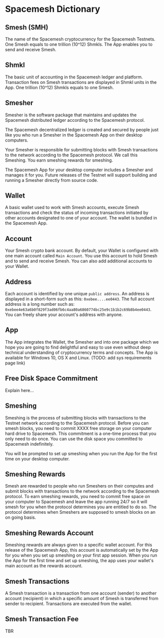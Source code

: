 # Spacemesh Dictionary

## Smesh (SMH)
The name of the Spacemesh cryptocurrency for the Spacemesh Testnets. One Smesh equals to one trillion (10^12) Shmkls. The App enables you to send and receive Smesh.

## Shmkl
The basic unit of accounting in the Spacemesh ledger and platform.
Transaction fees on Smesh transactions are displayed in Shmkl units in the App. One trillion (10^12) Shmkls equals to one Smesh.

## Smesher
Smesher is the software package that maintains and updates the Spacemesh distributed ledger according to the Spacemesh protocol.

The Spacemesh decentralized ledger is created and secured by people just like you who run a Smesher in the Spacemesh App on their desktop computers.

Your Smesher is responsible for submitting blocks with Smesh transactions to the network according to the Spacemesh protocol. We call this Smeshing. You earn smeshing rewards for smeshing.

The Spacemesh App for your desktop computer includes a Smesher and manages it for you. Future releases of the Testnet will support building and running a Smesher directly from source code.

## Wallet
A basic wallet used to work with Smesh accounts, execute Smesh transactions and check the status of incoming transactions initiated by other accounts designated to one of your account. The wallet is bundled in the Spacemesh App.

## Account
Your Smesh crypto bank account. By default, your Wallet is configured with one main account called `Main Account`. You use this account to hold Smesh and to send and receive Smesh. You can also add additional accounts to your Wallet.

## Address
Each account is identified by one unique `public address`. An address is displayed in a short-form such as this: `0xebee....ee0443`. The full account address is a long number such as: `0xebee4e63a6b0f829f3ad06fb6c4aa80a6860774bc25e9c1b1b2c69b8b4ee0443`. You can freely share your account's address with anyone.

## App
The App integrates the Wallet, the Smesher and into one package which we hope you are going to find delightful and easy to use even without deep technical understanding of cryptocurrency terms and concepts. The App is available for Windows 10, OS X and Linux. (TODO: add sys requirements page link)

## Free Disk Space Commitment
Explain here...

## Smeshing
Smeshing is the process of submitting blocks with transactions to the Testnet network according to the Spacemesh protocol. Before you can smesh blocks, you need to commit XXXX free storage on your computer hard drive to Spacemesh. This commitment is a one-time process that you only need to do once. You can use the disk space you committed to Spacemesh indefinitely.

You will be prompted to set up smeshing when you run the App for the first time on your desktop computer.

## Smeshing Rewards
Smesh are rewarded to people who run Smeshers on their computes and submit blocks with transactions to the network according to the Spacemesh protocol. To earn smeshing rewards, you need to commit free space on your computer to Spacemesh and leave the app running 24/7 so it will smesh for you when the protocol determines you are entitled to do so. The protocol determines when Smeshers are supposed to smesh blocks on an on going basis.

## Smeshing Rewards Account
Smeshing rewards are always given to a specific wallet account. For this release of the Spacemesh App, this account is automatically set by the App for you when you set up smeshing on your first app session. When you run the App for the first time and set up smeshing, the app uses your wallet's main account as the rewards account.

## Smesh Transactions
A Smesh transaction is a transaction from one account (sender) to another account (recipient) in which a specific amount of Smesh is transferred from sender to recipient. Transactions are executed from the wallet.

## Smesh Transaction Fee
TBR
